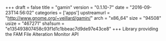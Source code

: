 +++
draft = false
title = "gamin"
version = "0.1.10-7"
date = "2016-09-23T14:56:02"
categories = ['apps']
upstreamurl = "http://www.gnome.org/~veillard/gamin/"
arch = "x86_64"
size = "94508"
usize = "467271"
sha1sum = "e135493807458c93f1d1c1bbeac7d9de97e43ce8"
+++
Library providing the FAM File Alteration Monitor API